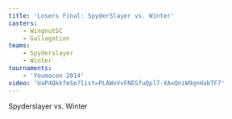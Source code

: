 ```yaml
---
title: 'Losers Final: SpyderSlayer vs. Winter'
casters:
    - WingnutSC
    - Gallagation
teams:
    - Spyderslayer
    - Winter
tournaments:
    - 'Youmacon 2014'
video: 'UaP4QkkfeSo?list=PLAWvVvFNESfuQpl7-XAxQniW9qnHabTF7'
---
```

Spyderslayer vs. Winter